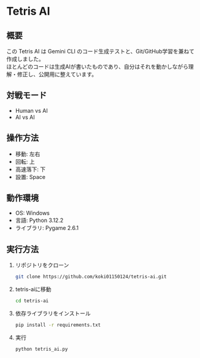 # Tetris AI
## 概要
この Tetris AI は Gemini CLI のコード生成テストと、Git/GitHub学習を兼ねて作成しました。  
ほとんどのコードは生成AIが書いたものであり、自分はそれを動かしながら理解・修正し、公開用に整えています。  

## 対戦モード
- Human vs AI
- AI vs AI

## 操作方法
- 移動: 左右
- 回転: 上
- 高速落下: 下
- 設置: Space

## 動作環境
- OS: Windows
- 言語: Python 3.12.2
- ライブラリ: Pygame 2.6.1

## 実行方法
1. リポジトリをクローン
   ```bash
   git clone https://github.com/koki01150124/tetris-ai.git
2. tetris-aiに移動
   ```bash
   cd tetris-ai
4. 依存ライブラリをインストール
   ```bash
   pip install -r requirements.txt
5. 実行
   ```bash
   python tetris_ai.py
